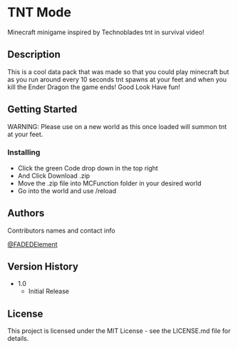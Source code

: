 # TNT Mode

Minecraft minigame inspired by Technoblades tnt in survival video!

## Description

This is a cool data pack that was made so that you could play minecraft but as you run around every 10 seconds tnt spawns at your feet and when you kill the Ender Dragon the game ends! Good Look Have fun!

## Getting Started

WARNING: Please use on a new world as this once loaded will summon tnt at your feet.

### Installing

* Click the green Code drop down in the top right
* And Click Download .zip
* Move the .zip file into MCFunction folder in your desired world
* Go into the world and use /reload

## Authors

Contributors names and contact info

[@FADEDElement](https://www.youtube.com/c/FADEDElement)

## Version History

* 1.0
    * Initial Release

## License

This project is licensed under the MIT License - see the LICENSE.md file for details.
